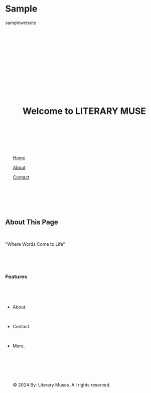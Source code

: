 # Sample
samplewebsite
<!DOCTYPE html> 

<html lang="en"> 

<head> 

    <meta charset="UTF-8"> 

    <meta http-equiv="X-UA-Compatible" content="IE=edge"> 

    <meta name="viewport" content="width=device-width, initial-scale=1.0"> 

    <title>WEB</title> 

    <style> 

        body { 

            font-family: Impact, sans-serif; 

            background-color: #FFB6C1

            margin: 0; 

            padding: 20px; 

            color: #333; 

        } 

 

        header { 

            background-color: #FF69B4

            color: white; 

            padding: 10px 0; 

            text-align: center; 

        } 

 

        nav { 

            margin: 20px 0; 

            text-align: center; 

        } 

 

        nav a { 

            text-decoration: none; 

            color: #4CAF50;

            margin: 0 15px; 

            font-weight: bold;

        } 

 

        main { 

            padding: 20px; 

            background-color: #FFF0F5

            border-radius: 8px; 

            box-shadow: 0 0 10px rgba(0, 0, 0, 0.1); 

        } 

 

        footer { 

            text-align: center; 

            margin-top: 20px; 

            font-size: 0.8em; 

            color: #777; 

        } 

    </style> 

</head> 

<body> 

 

    <header> 

        <h1>Welcome to LITERARY MUSE</h1> 

    </header> 

 

    <nav> 

        <a href="#">Home</a> 

        <a href="#">About</a> 

        <a href="#">Contact</a> 

    </nav> 

 

    <main> 

        <h2>About This Page</h2> 

        <p>"Where Words Come to Life"</p> 

         

        <h3>Features</h3> 

        <ul> 

            <li>About.</li> 

            <li>Contact.</li> 

            <li>More.</li> 

        </ul> 

    </main> 

 

    <footer> 

        &copy; 2024 By: Literary Muses. All rights reserved. 

    </footer> 

 

</body> 

</html> 
